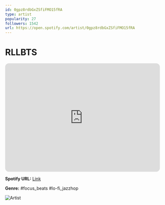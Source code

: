 ```yaml
---
id: 0gpz8rdbGxZSfiFMO15fRA
type: artist
popularity: 27
followers: 1542
url: https://open.spotify.com/artist/0gpz8rdbGxZSfiFMO15fRA
---
```

# RLLBTS

<iframe style="border-radius:12px" src="https://open.spotify.com/embed/artist/0gpz8rdbGxZSfiFMO15fRA" width="100%" height="352" frameBorder="0" allowfullscreen="" allow="autoplay; clipboard-write; encrypted-media; fullscreen; picture-in-picture" loading="lazy"></iframe>

**Spotify URL:** [Link](https://open.spotify.com/artist/0gpz8rdbGxZSfiFMO15fRA)

**Genre:**  #focus_beats #lo-fi_jazzhop

![Artist](https://i.scdn.co/image/ab6761610000e5ebb867a21bd076325616a63f8c)
